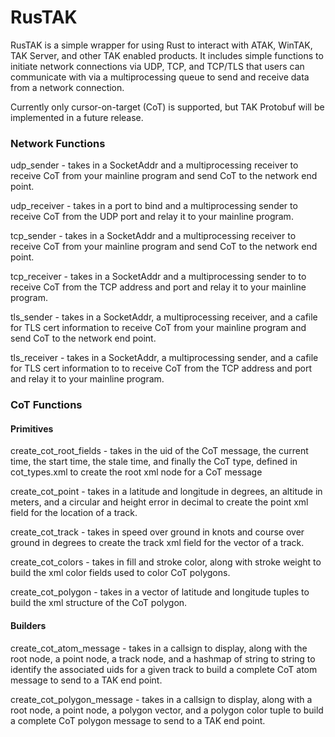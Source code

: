 # RusTAK

RusTAK is a simple wrapper for using Rust to interact with ATAK, WinTAK, TAK Server, and other TAK enabled products. It includes simple functions to initiate network connections via UDP, TCP, and TCP/TLS that users can communicate with via a multiprocessing queue to send and receive data from a network connection.

Currently only cursor-on-target (CoT) is supported, but TAK Protobuf will be implemented in a future release. 

### Network Functions
udp_sender - takes in a SocketAddr and a multiprocessing receiver to receive CoT from your mainline program and send CoT to the network end point.

udp_receiver - takes in a port to bind and a multiprocessing sender to receive CoT from the UDP port and relay it to your mainline program.

tcp_sender - takes in a SocketAddr and a multiprocessing receiver to receive CoT from your mainline program and send CoT to the network end point.

tcp_receiver - takes in a SocketAddr and a multiprocessing sender to to receive CoT from the TCP address and port and relay it to your mainline program.

tls_sender - takes in a SocketAddr, a multiprocessing receiver, and a cafile for TLS cert information to receive CoT from your mainline program and send CoT to the network end point.

tls_receiver - takes in a SocketAddr, a multiprocessing sender, and a cafile for TLS cert information to to receive CoT from the TCP address and port and relay it to your mainline program.


### CoT Functions
#### Primitives
create_cot_root_fields - takes in the uid of the CoT message, the current time, the start time, the stale time, and finally the CoT type, defined in cot_types.xml to create the root xml node for a CoT message

create_cot_point - takes in a latitude and longitude in degrees, an altitude in meters, and a circular and height error in decimal to create the point xml field for the location of a track.

create_cot_track - takes in speed over ground in knots and course over ground in degrees to create the track xml field for the vector of a track.

create_cot_colors - takes in fill and stroke color, along with stroke weight to build the xml color fields used to color CoT polygons.

create_cot_polygon - takes in a vector of latitude and longitude tuples to build the xml structure of the CoT polygon.

#### Builders
create_cot_atom_message - takes in a callsign to display, along with the root node, a point node, a track node, and a hashmap of string to string to identify the associated uids for a given track to build a complete CoT atom message to send to a TAK end point.

create_cot_polygon_message - takes in a callsign to display, along with a root node, a point node, a polygon vector, and a polygon color tuple to build a complete CoT polygon message to send to a TAK end point.